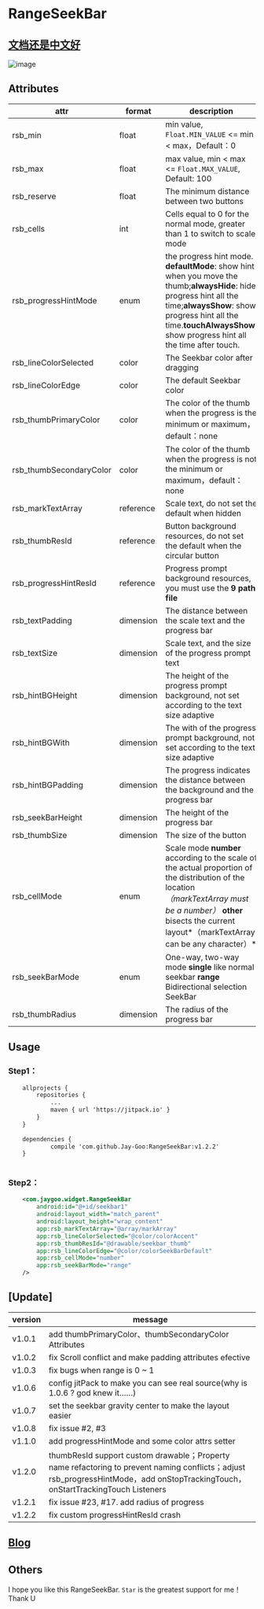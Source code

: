 
# RangeSeekBar 

## [文档还是中文好](https://github.com/Jay-Goo/RangeSeekBar/blob/master/README_RETIRED_ZH.md)


![image](https://github.com/Jay-Goo/RangeSeekBar/blob/master/Gif/2017-02-08%2019_27_55.gif)

## Attributes

attr | format | description
-------- | ---|---
rsb_min|float|min value, `Float.MIN_VALUE` <= min < max，Default：0
rsb_max|float|max value, min < max <= `Float.MAX_VALUE`, Default: 100
rsb_reserve|float|The minimum distance between two buttons
rsb_cells|int|Cells equal to 0 for the normal mode, greater than 1 to switch to scale mode
rsb_progressHintMode|enum|the progress hint mode. **defaultMode**: show hint when you move the thumb;**alwaysHide**: hide progress hint all the time;**alwaysShow**: show progress hint all the time.**touchAlwaysShow**: show progress hint all the time after touch.
rsb_lineColorSelected|color|The Seekbar color after dragging
rsb_lineColorEdge|color|The default Seekbar color
rsb_thumbPrimaryColor|color|The color of the thumb when the progress is the minimum or maximum，default：none
rsb_thumbSecondaryColor|color|The color of the thumb when the progress is not the minimum or maximum，default：none
rsb_markTextArray|reference|Scale text, do not set the default when hidden
rsb_thumbResId|reference|Button background resources, do not set the default when the circular button
rsb_progressHintResId|reference|Progress prompt background resources, you must use the **9 path file**
rsb_textPadding|dimension|The distance between the scale text and the progress bar
rsb_textSize|dimension|Scale text, and the size of the progress prompt text
rsb_hintBGHeight|dimension|The height of the progress prompt background, not set according to the text size adaptive
rsb_hintBGWith|dimension|The with of the progress prompt background, not set according to the text size adaptive
rsb_hintBGPadding|dimension|The progress indicates the distance between the background and the progress bar
rsb_seekBarHeight|dimension|The height of the progress bar
rsb_thumbSize|dimension|The size of the button
rsb_cellMode|enum|Scale mode **number** according to the scale of the actual proportion of the distribution of the location *（markTextArray must be a number）* **other** bisects the current layout*（markTextArray can be any character）*
rsb_seekBarMode| enum |One-way, two-way mode **single** like normal seekbar **range** Bidirectional selection SeekBar
rsb_thumbRadius|dimension|The radius of the progress bar

## Usage

### Step1：

```xml
    allprojects {
		repositories {
			...
			maven { url 'https://jitpack.io' }
		}
	}
	
	dependencies {
	        compile 'com.github.Jay-Goo:RangeSeekBar:v1.2.2'
	}
   
```


### Step2：

```xml
    <com.jaygoo.widget.RangeSeekBar
        android:id="@+id/seekbar1"
        android:layout_width="match_parent"
        android:layout_height="wrap_content"
        app:rsb_markTextArray="@array/markArray"
        app:rsb_lineColorSelected="@color/colorAccent"
        app:rsb_thumbResId="@drawable/seekbar_thumb"
        app:rsb_lineColorEdge="@color/colorSeekBarDefault"
        app:rsb_cellMode="number"
        app:rsb_seekBarMode="range"
    />
```

## [Update]

version | message
-------- | ---
v1.0.1 | add thumbPrimaryColor、thumbSecondaryColor Attributes
v1.0.2 | fix Scroll conflict and make padding attributes efective
v1.0.3 | fix bugs when range is 0 ~ 1
v1.0.6 | config jitPack to make you can see real source(why is 1.0.6 ? god knew it……)
v1.0.7 | set the seekbar gravity center to make the layout  easier
v1.0.8 | fix issue #2, #3
v1.1.0 | add progressHintMode and some color attrs setter
v1.2.0 | thumbResId support custom drawable；Property name refactoring to prevent naming conflicts；adjust rsb_progressHintMode，add onStopTrackingTouch，onStartTrackingTouch Listeners
v1.2.1 | fix issue #23, #17. add radius of progress
v1.2.2 | fix custom progressHintResId crash


## [Blog](http://blog.csdn.net/google_acmer/article/details/54971421)


## Others 

I hope you like this RangeSeekBar. `Star` is the greatest support for me！ Thank U




